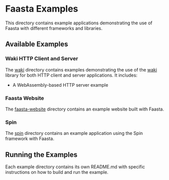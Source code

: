 # Faasta Examples

This directory contains example applications demonstrating the use of Faasta with different frameworks and libraries.

## Available Examples

### Waki HTTP Client and Server

The [waki](./waki) directory contains examples demonstrating the use of the [waki](https://crates.io/crates/waki) library for both HTTP client and server applications. It includes:

- A WebAssembly-based HTTP server example
### Faasta Website

The [faasta-website](./faasta-website) directory contains an example website built with Faasta.

### Spin

The [spin](./spin) directory contains an example application using the Spin framework with Faasta.

## Running the Examples

Each example directory contains its own README.md with specific instructions on how to build and run the example.